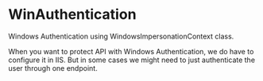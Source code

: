 # WinAuthentication
Windows Authentication using WindowsImpersonationContext class.

When you want to protect API with Windows Authentication, we do have to configure it in IIS. But in some cases we might need to just authenticate the user through one endpoint.
